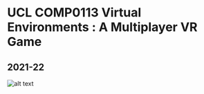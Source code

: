 # UCL COMP0113 Virtual Environments : A Multiplayer VR Game

## 2021-22

![alt text](https://github.com/Meewnicorn/VE-Coursework2/blob/main/resources/one.png?raw=true)


